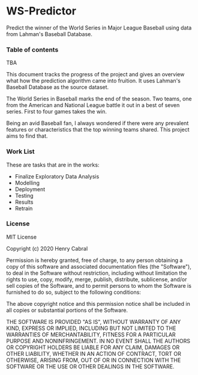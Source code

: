 # WS-Predictor
Predict the winner of the World Series in Major League Baseball using data from Lahman's Baseball Database.

### Table of contents
TBA

This document tracks the progress of the project and gives an overview what how the prediction algorithm came into fruition. It uses Lahman's Baseball Database as the source dataset.

The World Series in Baseball marks the end of the season. Two teams, one from the American and National League battle it out in a best of seven series. First to four games takes the win. 

Being an avid Baseball fan, I always wondered if there were any prevalent features or characteristics that the top winning teams shared. This project aims to find that.

### Work List

These are tasks that are in the works:
- Finalize Exploratory Data Analysis 
- Modelling
- Deployment
- Testing
- Results
- Retrain

### License
MIT License

Copyright (c) 2020 Henry Cabral

Permission is hereby granted, free of charge, to any person obtaining a copy
of this software and associated documentation files (the "Software"), to deal
in the Software without restriction, including without limitation the rights
to use, copy, modify, merge, publish, distribute, sublicense, and/or sell
copies of the Software, and to permit persons to whom the Software is
furnished to do so, subject to the following conditions:

The above copyright notice and this permission notice shall be included in all
copies or substantial portions of the Software.

THE SOFTWARE IS PROVIDED "AS IS", WITHOUT WARRANTY OF ANY KIND, EXPRESS OR
IMPLIED, INCLUDING BUT NOT LIMITED TO THE WARRANTIES OF MERCHANTABILITY,
FITNESS FOR A PARTICULAR PURPOSE AND NONINFRINGEMENT. IN NO EVENT SHALL THE
AUTHORS OR COPYRIGHT HOLDERS BE LIABLE FOR ANY CLAIM, DAMAGES OR OTHER
LIABILITY, WHETHER IN AN ACTION OF CONTRACT, TORT OR OTHERWISE, ARISING FROM,
OUT OF OR IN CONNECTION WITH THE SOFTWARE OR THE USE OR OTHER DEALINGS IN THE
SOFTWARE.
